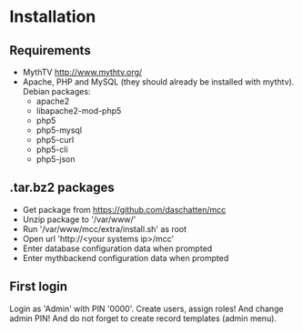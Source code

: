 # Installation

## Requirements

* MythTV http://www.mythtv.org/
* Apache, PHP and MySQL (they should already be installed with mythtv). Debian packages:
  * apache2
  * libapache2-mod-php5
  * php5
  * php5-mysql
  * php5-curl
  * php5-cli
  * php5-json

## .tar.bz2 packages

* Get package from https://github.com/daschatten/mcc
* Unzip package to '/var/www/'
* Run '/var/www/mcc/extra/install.sh' as root
* Open url 'http://&lt;your systems ip&gt;/mcc'
* Enter database configuration data when prompted
* Enter mythbackend configuration data when prompted

## First login

Login as 'Admin' with PIN '0000'. Create users, assign roles! And change admin PIN! And do not forget to create record templates (admin menu).
